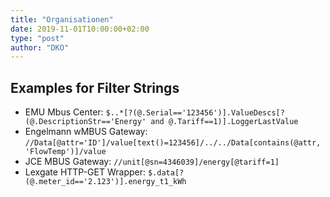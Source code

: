 ```yaml
---
title: "Organisationen"
date: 2019-11-01T10:00:00+02:00
type: "post"
author: "DKO"
---
```


## Examples for Filter Strings
*   EMU Mbus Center: `$..*[?(@.Serial=='123456')].ValueDescs[?(@.DescriptionStr=='Energy' and @.Tariff==1)].LoggerLastValue`
*   Engelmann wMBUS Gateway: `//Data[@attr='ID']/value[text()=123456]/../../Data[contains(@attr, 'FlowTemp')]/value`
*   JCE MBUS Gateway: `//unit[@sn=4346039]/energy[@tariff=1]`
*   Lexgate HTTP-GET Wrapper: `$.data[?(@.meter_id=='2.123')].energy_t1_kWh`